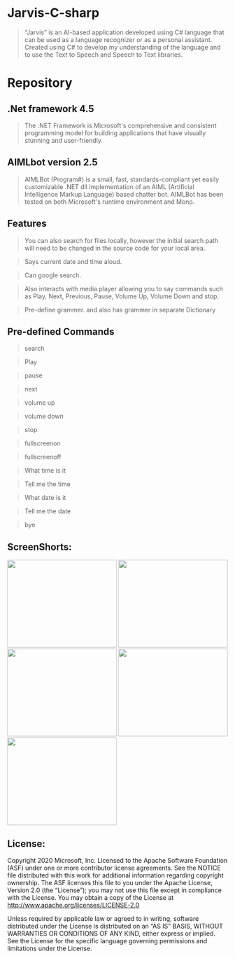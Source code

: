 # Jarvis-C-sharp

> “Jarvis” is an AI-based application developed using C# language that can be used as a language recognizer or as a personal assistant.
> Created using C# to develop my understanding of the language and to use the Text to Speech and Speech to Text libraries.

# Repository 

## .Net framework 4.5

> The .NET Framework is Microsoft's comprehensive and consistent programming model for building applications that have visually stunning and user-friendly.

## AIMLbot version 2.5

> AIMLBot (Program#) is a small, fast, standards-compliant yet easily customizable .NET dll implementation of an AIML (Artificial Intelligence Markup Language) based chatter bot. AIMLBot has been tested on both Microsoft's runtime environment and Mono.

## Features

> You can also search for files locally, however the initial search path will need to be changed in the source code for your local area.

> Says current date and time aloud.

> Can google search.

> Also interacts with media player allowing you to say commands such as Play, Next, Previous, Pause, Volume Up, Volume Down and stop.

> Pre-define grammer. and also has grammer in separate Dictionary  

## Pre-defined Commands 

> search

> Play

> pause

> next

> volume up

> volume down

> stop

> fullscreenon

> fullscreenoff

> What time is it

> Tell me the time

> What date is it

> Tell me the date

> bye

## ScreenShorts:
<p float="left">
 <a href="https://imgur.com/DpjHqnS.jpg"><img src="https://imgur.com/DpjHqnS.jpg" height="200" width="250"></a>
<a href="https://imgur.com/PCC44Kw.jpg"><img src="https://imgur.com/PCC44Kw.jpg" height="200" width="250"></a>
<a href="https://imgur.com/osyU7hS.jpg"><img src="https://imgur.com/osyU7hS.jpg" height="200" width="250"></a>
<a href="https://imgur.com/Qmm2cg6.jpg"><img src="https://imgur.com/Qmm2cg6.jpg" height="200" width="250"></a>
<a href="https://imgur.com/J57XxYb.jpg"><img src="https://imgur.com/J57XxYb.jpg" height="200" width="250"></a>
</p>

## License:

Copyright 2020 Microsoft, Inc. Licensed to the Apache Software Foundation (ASF) under one or more contributor license agreements. See the NOTICE file distributed with this work for additional information regarding copyright ownership. The ASF licenses this file to you under the Apache License, Version 2.0 (the “License”); you may not use this file except in compliance with the License. You may obtain a copy of the License at http://www.apache.org/licenses/LICENSE-2.0

Unless required by applicable law or agreed to in writing, software distributed under the License is distributed on an “AS IS” BASIS, WITHOUT WARRANTIES OR CONDITIONS OF ANY KIND, either express or implied. See the License for the specific language governing permissions and limitations under the License.

